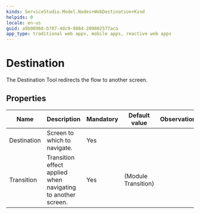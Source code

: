 ```yaml
---
kinds: ServiceStudio.Model.Nodes+WebDestination+Kind
helpids: 0
locale: en-us
guid: a9b00968-b707-4dc9-9884-209002577aca
app_type: traditional web apps, mobile apps, reactive web apps
---
```


# Destination

The Destination Tool redirects the flow to another screen.

## Properties

<table markdown="1">
<thead>
<tr>
<th>Name</th>
<th>Description</th>
<th>Mandatory</th>
<th>Default value</th>
<th>Observations</th>
</tr>
</thead>
<tbody>
<tr>
<td title="Destination">Destination</td>
<td>Screen to which to navigate.</td>
<td>Yes</td>
<td></td>
<td></td>
</tr>
<tr>
<td title="Transition">Transition</td>
<td>Transition effect applied when navigating to another screen.</td>
<td>Yes</td>
<td>(Module Transition)</td>
<td></td>
</tr>
</tbody>
</table>

